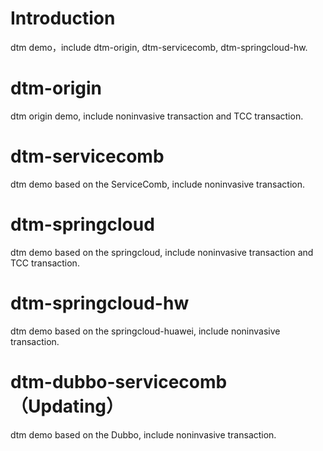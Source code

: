 # Introduction 
dtm demo，include dtm-origin, dtm-servicecomb, dtm-springcloud-hw.

# dtm-origin
dtm origin demo, include noninvasive transaction and TCC transaction.  

# dtm-servicecomb
dtm demo based on the ServiceComb, include noninvasive transaction.  

# dtm-springcloud
dtm demo based on the springcloud, include noninvasive transaction and TCC transaction.

# dtm-springcloud-hw
dtm demo based on the springcloud-huawei, include noninvasive transaction.

# dtm-dubbo-servicecomb（Updating）
dtm demo based on the Dubbo, include noninvasive transaction.
